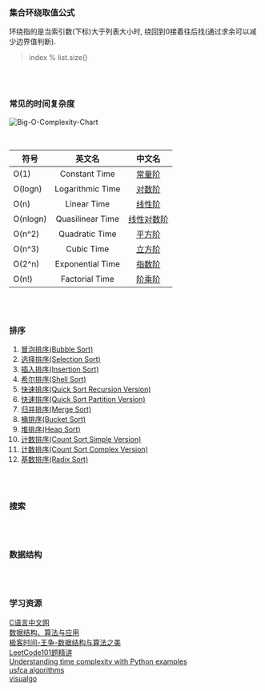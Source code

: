 ### 集合环绕取值公式
环绕指的是当索引数(下标)大于列表大小时, 绕回到0接着往后找(通过求余可以减少边界值判断).     
> index % list.size()

&nbsp;  
&nbsp;  

### 常见的时间复杂度
![Big-O-Complexity-Chart](./Big-O-Complexity-Chart.jpg)   

&nbsp;   

| 符号 | 英文名 | 中文名 |
|---|:---:|:---:|
| O(1) | Constant Time  | [常量阶](time_complexity/O1.md) |
| O(logn) | Logarithmic Time | [对数阶](time_complexity/Ologn.md) |
| O(n) | Linear Time | [线性阶](time_complexity/On.md) |
| O(nlogn) | Quasilinear Time | [线性对数阶](time_complexity/Onlogn.md) |
| O(n^2) | Quadratic Time | [平方阶](time_complexity/On^2.md) |
| O(n^3) | Cubic Time | [立方阶](time_complexity/On^3.md) |
| O(2^n) | Exponential Time | [指数阶](time_complexity/O2^n.md) |
| O(n!) |Factorial Time | [阶乘阶](time_complexity/On!.md) |



&nbsp;  
&nbsp;  
### 排序  
1. [冒泡排序(Bubble Sort)](sorts/ComparisonSorting/bubble_sort.py)  
2. [选择排序(Selection Sort)](sorts/ComparisonSorting/selection_sort.py)  
3. [插入排序(Insertion Sort)](sorts/ComparisonSorting/insertion_sort.py)  
4. [希尔排序(Shell Sort)](sorts/ComparisonSorting/shell_sort.py)  
5. [快速排序(Quick Sort Recursion Version)](sorts/ComparisonSorting/quick_sort_recursion.py)  
6. [快速排序(Quick Sort Partition Version)](sorts/ComparisonSorting/quick_sort_partition.py)  
7. [归并排序(Merge Sort)](sorts/ComparisonSorting/merge_sort.py)  
8. [桶排序(Bucket Sort)](sorts/bucket_sort.py)  
9. [堆排序(Heap Sort)](sorts/heap_sort.py)  
10. [计数排序(Count Sort Simple Version)](sorts/count_sort_simple.py)
10. [计数排序(Count Sort Complex Version)](sorts/count_sort_complex.py)
10. [基数排序(Radix Sort)](sorts/radix_sort.py)







&nbsp;  
&nbsp;
### 搜索


&nbsp;  
&nbsp;  
### 数据结构  



&nbsp;  
&nbsp;   
### 学习资源
[C语言中文网](http://c.biancheng.net/data_structure/)   
[数据结构、算法与应用](https://book.douban.com/subject/26421141/)   
[极客时间-王争-数据结构与算法之美](https://time.geekbang.org/column/126)   
[LeetCode101题精讲](./LeetCode101-A-LeetCode-Grinding-Guide-(CPP-Version).pdf)   
[Understanding time complexity with Python examples](https://towardsdatascience.com/understanding-time-complexity-with-python-examples-2bda6e8158a7)  
[usfca algorithms](https://www.cs.usfca.edu/~galles/visualization/Algorithms.html)  
[visualgo](https://visualgo.net/en)  
